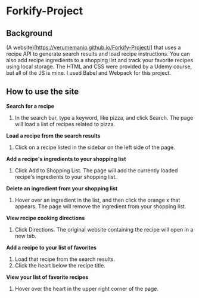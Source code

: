 # Forkify-Project
## Background
(A website)[https://verumemanio.github.io/Forkify-Project/] that uses a recipe API to generate search results and load recipe instructions. You can also add recipe ingredients to a shopping list and track your favorite recipes using local storage. The HTML and CSS were provided by a Udemy course, but all of the JS is mine. I used Babel and Webpack for this project.

## How to use the site
<b>Search for a recipe</b>
1. In the search bar, type a keyword, like pizza, and click Search. The page will load a list of recipes related to pizza.

<b>Load a recipe from the search results</b>
1. Click on a recipe listed in the sidebar on the left side of the page.

<b>Add a recipe's ingredients to your shopping list</b>
1. Click Add to Shopping List. The page will add the currently loaded recipe's ingredients to your shopping list.

<b>Delete an ingredient from your shopping list</b>
1. Hover over an ingredient in the list, and then click the orange x that appears. The page will remove the ingredient from your shopping list.

<b>View recipe cooking directions</b>
1. Click Directions. The original website containing the recipe will open in a new tab.

<b>Add a recipe to your list of favorites</b>
1. Load that recipe from the search results.
2. Click the heart below the recipe title.

<b>View your list of favorite recipes</b>
1. Hover over the heart in the upper right corner of the page.
